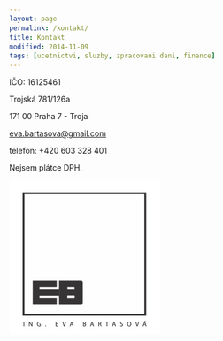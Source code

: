 ```yaml
---
layout: page
permalink: /kontakt/
title: Kontakt
modified: 2014-11-09
tags: [ucetnictvi, sluzby, zpracovani dani, finance]
---
```



IČO: 16125461


Trojská 781/126a


171 00 Praha 7 - Troja


[eva.bartasova@gmail.com](mailto:eva.bartasova@gmail.com)


telefon: +420 603 328 401


Nejsem plátce DPH.

![Logo](/assets/logo.jpg)

